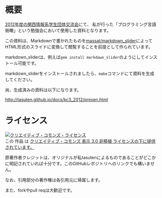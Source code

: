概要
====
[2012年度の関西情報系学生団体交流会](http://kc3.me/archives/193 "KC3@2012終了！ | 関西情報系学生団体交流会 Webサイト")にて、
私が行った「プログラミング言語俯瞰」という勉強会において使用した資料となります。

この資料は、Markdownで書かれたものを[massat/markdown_slider](https://github.com/massat/markdown_slider "massat/markdown_slider")によってHTML形式のスライドに変換して閲覧することを前提として作られています。

markdown\_sliderは、例えば`gem install markdown_slider`のようにしてインストール可能です。

markdown\_sliderをインストールされましたら、`make`コマンドにて資料を生成してください。

尚、生成済みの資料は以下になります。

<http://tasuten.github.io/docs/kc3_2012/presen.html>


ライセンス
=========
<a rel="license" href="http://creativecommons.org/licenses/by/3.0/deed.ja"><img alt="クリエイティブ・コモンズ・ライセンス" style="border-width:0" src="http://i.creativecommons.org/l/by/3.0/88x31.png" /></a><br />この 作品 は <a rel="license" href="http://creativecommons.org/licenses/by/3.0/deed.ja">クリエイティブ・コモンズ 表示 3.0 非移植 ライセンスの下に提供されています。</a>

原著作者クレジットは、オリジナルが私tasutenによるものであることがどこかに明記されていれば十分です。このGitHubレポジトリへのリンクでも構いません。

なお、引用部分の著作権は各引用元に帰属します。

また、forkやpull reqは大歓迎です。


